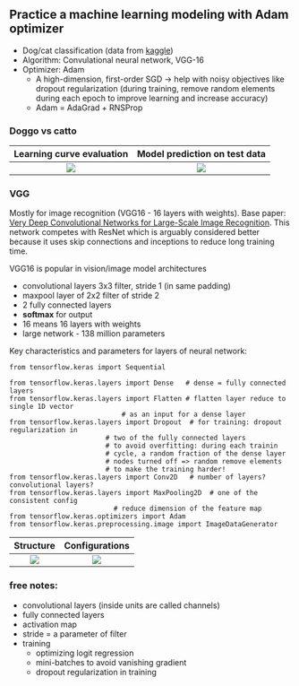 ## Practice a machine learning modeling with Adam optimizer

- Dog/cat classification (data from [kaggle](https://www.kaggle.com/c/dogs-vs-cats))
- Algorithm: Convulational neural network, VGG-16
- Optimizer: Adam 
	- A high-dimension, first-order SGD → help with noisy objectives like dropout regularization (during training, remove random elements during each epoch to improve learning and increase accuracy)
	- Adam = AdaGrad + RNSProp

### Doggo vs catto

Learning curve evaluation            |  Model prediction on test data
:-------------------------:|:-------------------------:
![](https://github.com/quanghieu31/dogcatclassification/blob/main/images/learning_curve.jpg)  |  ![](https://github.com/quanghieu31/dogcatclassification/blob/main/images/test.jpg)

### VGG

Mostly for image recognition (VGG16 - 16 layers with weights). Base paper: [Very Deep Convolutional Networks for Large-Scale Image Recognition](https://arxiv.org/abs/1409.1556). This network competes with ResNet which is arguably considered better because it uses skip connections and inceptions to reduce long training time.

VGG16 is popular in vision/image model architectures
- convolutional layers 3x3 filter, stride 1 (in same padding)
- maxpool layer of 2x2 filter of stride 2
- 2 fully connected layers
- **softmax** for output
- 16 means 16 layers with weights
- large network - 138 million parameters

Key characteristics and parameters for layers of neural network:
```
from tensorflow.keras import Sequential

from tensorflow.keras.layers import Dense   # dense = fully connected layers
from tensorflow.keras.layers import Flatten # flatten layer reduce to single 1D vector
					    	# as an input for a dense layer
from tensorflow.keras.layers import Dropout  # for training: dropout regularization in 										
						# two of the fully connected layers										
						# to avoid overfitting: during each trainin
						# cycle, a random fraction of the dense layer
						# nodes turned off => random remove elements
						# to make the training harder!
from tensorflow.keras.layers import Conv2D   # number of layers? convolutional layers?
from tensorflow.keras.layers import MaxPooling2D  # one of the consistent config
						  # reduce dimension of the feature map
from tensorflow.keras.optimizers import Adam
from tensorflow.keras.preprocessing.image import ImageDataGenerator
```

Structure           |  Configurations
:-------------------------:|:-------------------------:
![](https://github.com/quanghieu31/dogcatclassification/blob/main/images/Untitled%20(1).png)  |  ![](https://github.com/quanghieu31/dogcatclassification/blob/main/images/Untitled%20(2).png)


### free notes:

- convolutional layers (inside units are called channels)
- fully connected layers
- activation map
- stride = a parameter of filter
- training
    - optimizing logit regression
    - mini-batches to avoid vanishing gradient
    - dropout regularization in training

